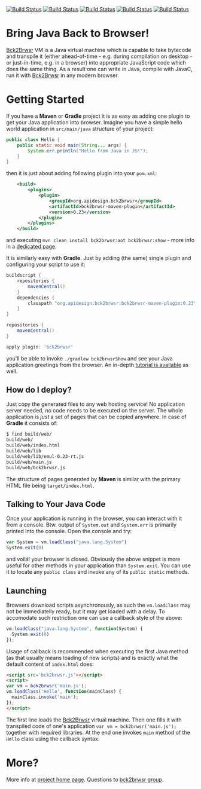 [![Build Status](https://travis-ci.org/jtulach/bck2brwsr.svg?branch=master)](https://travis-ci.org/jtulach/bck2brwsr)
[![Build Status](http://hudson.apidesign.org/hudson/job/bck2brwsr/badge/icon)](http://hudson.apidesign.org/hudson/job/bck2brwsr/)
[![Build Status](http://hudson.apidesign.org/hudson/job/bck2brwsr.jdk8/badge/icon)](http://hudson.apidesign.org/hudson/job/bck2brwsr.jdk8/)
[![Build Status](http://hudson.apidesign.org/hudson/view/bck2brwsr/job/bck2brwsr.javadoc/badge/icon)](http://hudson.apidesign.org/hudson/view/bck2brwsr/job/bck2brwsr.javadoc/)
[![Build Status](http://hudson.apidesign.org/hudson/view/bck2brwsr/job/bck2brwsr.deploy/badge/icon)](http://hudson.apidesign.org/hudson/view/bck2brwsr/job/bck2brwsr.deploy/)


# Bring Java Back to Browser!

[Bck2Brwsr](http://bck2brwsr.apidesign.org) VM is a Java virtual machine which is capable to take bytecode 
and transpile it
(either ahead-of-time - e.g. during compilation on desktop - or just-in-time, e.g. in a browser) 
into appropriate JavaScript code which does the same thing. As a result one can write in Java, 
compile with JavaC, run it with [Bck2Brwsr](http://bck2brwsr.apidesign.org) in any modern browser. 

# Getting Started

If you have a **Maven** or **Gradle** project it is as easy as adding one plugin
to get your Java application into browser. Imagine you have a simple hello world
application in `src/main/java` structure of your project:
```java
public class Hello {
    public static void main(String... args) {
        System.err.println("Hello from Java in JS!");
    }
}
```
then it is just about adding following plugin into your `pom.xml`:
```xml
    <build>
        <plugins>
            <plugin>
                <groupId>org.apidesign.bck2brwsr</groupId>
                <artifactId>bck2brwsr-maven-plugin</artifactId>
                <version>0.23</version>
            </plugin>
        </plugins>
    </build>
```
and executing `mvn clean install bck2brwsr:aot bck2brwsr:show` -
more info in a [dedicated page](docs/MAVEN.md).

It is similarly easy with **Gradle**. Just by adding (the same)
single plugin and configuring your script to use it:
```groovy
buildscript {
    repositories {
        mavenCentral()
    }
    dependencies {
        classpath "org.apidesign.bck2brwsr:bck2brwsr-maven-plugin:0.23"
    }
}

repositories {
    mavenCentral()
}

apply plugin: 'bck2brwsr'
```
you'll be able to invoke `./gradlew bck2brwsrShow` and see your Java 
application greetings from the browser. 
An in-depth [tutorial is available](docs/GRADLE.md) as well.

## How do I deploy?

Just copy the generated files to any web hosting service! No application
server needed, no code needs to be executed on the server. The whole application is 
*just* a set of pages that can be copied anywhere. In case of **Gradle** it consists of:
```bash
$ find build/web/
build/web/
build/web/index.html
build/web/lib
build/web/lib/emul-0.23-rt.js
build/web/main.js
build/web/bck2brwsr.js
```
The structure of pages generated by **Maven** is similar with the primary HTML file being `target/index.html`.

## Talking to Your Java Code

Once your application is running in the browser, you can interact with it
from a console. Btw. output of `System.out` and `System.err` is primarily 
printed into the console. Open the console and try:
```js
var System = vm.loadClass("java.lang.System")
System.exit(0)
```
and voilá! your browser is closed. Obviously the above snippet is more useful for 
other methods in your application than `System.exit`. You can use it to 
locate any `public class` and invoke any of its `public static` methods.

## Launching

Browsers download scripts asynchronously, as such the `vm.loadClass` may not be
immediatelly ready, but it may get loaded with a delay. To accomodate such restriction
one can use a callback style of the above:
```js
vm.loadClass("java.lang.System", function(System) {
  System.exit(0)
});
```
Usage of callback is recommended when executing the first Java method (as that usually means
loading of new scripts) and is exactly what the default content of `index.html` does:
```html
<script src='bck2brwsr.js'></script>
<script>
var vm = bck2brwsr('main.js');
vm.loadClass('Hello', function(mainClass) {
  mainClass.invoke('main');
});
</script>
```
The first line loads the [Bck2Brwsr](http://bck2brwsr.apidesign.org) virtual machine. 
Then one fills it with transpiled code of one's application `var vm = bck2brwsr('main.js');`
together with required libraries. At the end one invokes `main` method of the `Hello` class
using the callback syntax.

# More?

More info at [project home page](http://bck2brwsr.apidesign.org). Questions to [bck2brwsr group](https://groups.google.com/forum/#!forum/bck2brwsr).
